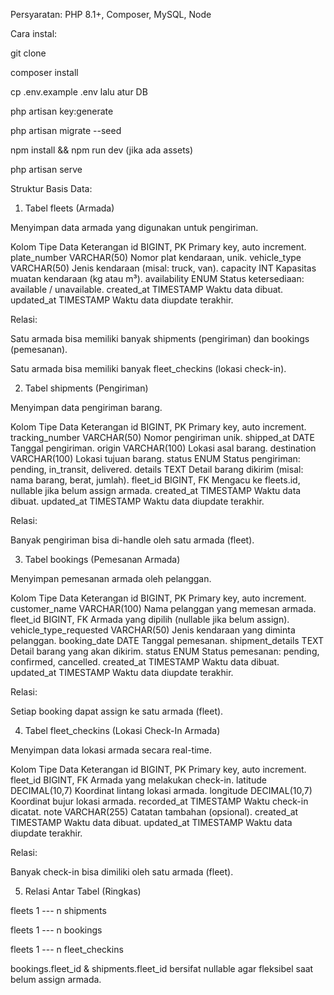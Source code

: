 Persyaratan: PHP 8.1+, Composer, MySQL, Node

Cara instal:

git clone <repo>

composer install

cp .env.example .env lalu atur DB

php artisan key:generate

php artisan migrate --seed

npm install && npm run dev (jika ada assets)

php artisan serve


Struktur Basis Data:
1. Tabel fleets (Armada)

Menyimpan data armada yang digunakan untuk pengiriman.

Kolom	Tipe Data	Keterangan
id	BIGINT, PK	Primary key, auto increment.
plate_number	VARCHAR(50)	Nomor plat kendaraan, unik.
vehicle_type	VARCHAR(50)	Jenis kendaraan (misal: truck, van).
capacity	INT	Kapasitas muatan kendaraan (kg atau m³).
availability	ENUM	Status ketersediaan: available / unavailable.
created_at	TIMESTAMP	Waktu data dibuat.
updated_at	TIMESTAMP	Waktu data diupdate terakhir.

Relasi:

Satu armada bisa memiliki banyak shipments (pengiriman) dan bookings (pemesanan).

Satu armada bisa memiliki banyak fleet_checkins (lokasi check-in).

2. Tabel shipments (Pengiriman)

Menyimpan data pengiriman barang.

Kolom	Tipe Data	Keterangan
id	BIGINT, PK	Primary key, auto increment.
tracking_number	VARCHAR(50)	Nomor pengiriman unik.
shipped_at	DATE	Tanggal pengiriman.
origin	VARCHAR(100)	Lokasi asal barang.
destination	VARCHAR(100)	Lokasi tujuan barang.
status	ENUM	Status pengiriman: pending, in_transit, delivered.
details	TEXT	Detail barang dikirim (misal: nama barang, berat, jumlah).
fleet_id	BIGINT, FK	Mengacu ke fleets.id, nullable jika belum assign armada.
created_at	TIMESTAMP	Waktu data dibuat.
updated_at	TIMESTAMP	Waktu data diupdate terakhir.

Relasi:

Banyak pengiriman bisa di-handle oleh satu armada (fleet).

3. Tabel bookings (Pemesanan Armada)

Menyimpan pemesanan armada oleh pelanggan.

Kolom	Tipe Data	Keterangan
id	BIGINT, PK	Primary key, auto increment.
customer_name	VARCHAR(100)	Nama pelanggan yang memesan armada.
fleet_id	BIGINT, FK	Armada yang dipilih (nullable jika belum assign).
vehicle_type_requested	VARCHAR(50)	Jenis kendaraan yang diminta pelanggan.
booking_date	DATE	Tanggal pemesanan.
shipment_details	TEXT	Detail barang yang akan dikirim.
status	ENUM	Status pemesanan: pending, confirmed, cancelled.
created_at	TIMESTAMP	Waktu data dibuat.
updated_at	TIMESTAMP	Waktu data diupdate terakhir.

Relasi:

Setiap booking dapat assign ke satu armada (fleet).

4. Tabel fleet_checkins (Lokasi Check-In Armada)

Menyimpan data lokasi armada secara real-time.

Kolom	Tipe Data	Keterangan
id	BIGINT, PK	Primary key, auto increment.
fleet_id	BIGINT, FK	Armada yang melakukan check-in.
latitude	DECIMAL(10,7)	Koordinat lintang lokasi armada.
longitude	DECIMAL(10,7)	Koordinat bujur lokasi armada.
recorded_at	TIMESTAMP	Waktu check-in dicatat.
note	VARCHAR(255)	Catatan tambahan (opsional).
created_at	TIMESTAMP	Waktu data dibuat.
updated_at	TIMESTAMP	Waktu data diupdate terakhir.

Relasi:

Banyak check-in bisa dimiliki oleh satu armada (fleet).

5. Relasi Antar Tabel (Ringkas)

fleets 1 --- n shipments

fleets 1 --- n bookings

fleets 1 --- n fleet_checkins

bookings.fleet_id & shipments.fleet_id bersifat nullable agar fleksibel saat belum assign armada.
